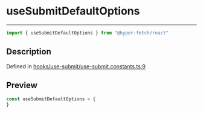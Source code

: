 

# useSubmitDefaultOptions

<div class="api-docs__separator" data-reactroot="">

---

</div><div class="api-docs__import" data-reactroot="">

```ts
import { useSubmitDefaultOptions } from "@hyper-fetch/react"
```

</div><div class="api-docs__section">

## Description

</div><div class="api-docs__description"><span class="api-docs__do-not-parse">



</span></div><p class="api-docs__definition">

Defined in [hooks/use-submit/use-submit.constants.ts:9](https://github.com/BetterTyped/hyper-fetch/blob/7e232edb/packages/react/src/hooks/use-submit/use-submit.constants.ts#L9)

</p><div class="api-docs__section">

## Preview

</div><div class="api-docs__preview var">

```ts
const useSubmitDefaultOptions = {
}
```

</div>